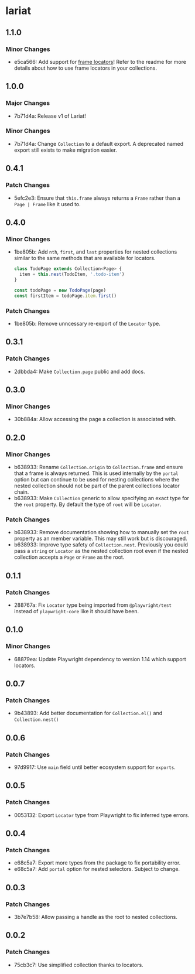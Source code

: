 # lariat

## 1.1.0

### Minor Changes

- e5ca566: Add support for [frame locators](https://playwright.dev/docs/api/class-framelocator)! Refer to the readme for more details about how to use frame locators in your collections.

## 1.0.0

### Major Changes

- 7b71d4a: Release v1 of Lariat!

### Minor Changes

- 7b71d4a: Change `Collection` to a default export. A deprecated named export still exists to make migration easier.

## 0.4.1

### Patch Changes

- 5efc2e3: Ensure that `this.frame` always returns a `Frame` rather than a `Page | Frame` like it used to.

## 0.4.0

### Minor Changes

- 1be805b: Add `nth`, `first`, and `last` properties for nested collections similar to the same methods that are available for locators.

  ```ts
  class TodoPage extends Collection<Page> {
    item = this.nest(TodoItem, '.todo-item')
  }

  const todoPage = new TodoPage(page)
  const firstItem = todoPage.item.first()
  ```

### Patch Changes

- 1be805b: Remove unncessary re-export of the `Locator` type.

## 0.3.1

### Patch Changes

- 2dbbda4: Make `Collection.page` public and add docs.

## 0.3.0

### Minor Changes

- 30b884a: Allow accessing the page a collection is associated with.

## 0.2.0

### Minor Changes

- b638933: Rename `Collection.origin` to `Collection.frame` and ensure that a frame is always returned. This is used internally by the `portal` option but can continue to be used for nesting collections where the nested collection should not be part of the parent collections locator chain.
- b638933: Make `Collection` generic to allow specifying an exact type for the `root` property. By default the type of `root` will be `Locator`.

### Patch Changes

- b638933: Remove documentation showing how to manually set the `root` property as an member variable. This may still work but is discouraged.
- b638933: Improve type safety of `Collection.nest`. Previously you could pass a `string` or `Locator` as the nested collection root even if the nested collection accepts a `Page` or `Frame` as the root.

## 0.1.1

### Patch Changes

- 288767a: Fix `Locator` type being imported from `@playwright/test` instead of `playwright-core` like it should have been.

## 0.1.0

### Minor Changes

- 68879ea: Update Playwright dependency to version 1.14 which support locators.

## 0.0.7

### Patch Changes

- 9b43893: Add better documentation for `Collection.el()` and `Collection.nest()`

## 0.0.6

### Patch Changes

- 97d9917: Use `main` field until better ecosystem support for `exports`.

## 0.0.5

### Patch Changes

- 0053132: Export `Locator` type from Playwright to fix inferred type errors.

## 0.0.4

### Patch Changes

- e68c5a7: Export more types from the package to fix portability error.
- e68c5a7: Add `portal` option for nested selectors. Subject to change.

## 0.0.3

### Patch Changes

- 3b7e7b58: Allow passing a handle as the root to nested collections.

## 0.0.2

### Patch Changes

- 75cb3c7: Use simplified collection thanks to locators.
